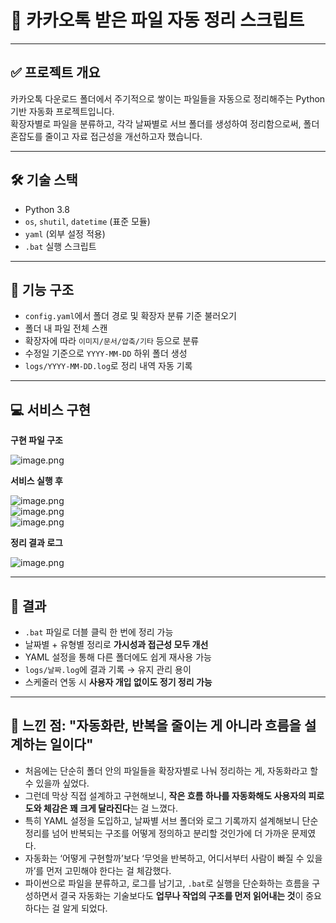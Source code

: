 # 📁 카카오톡 받은 파일 자동 정리 스크립트

---

## ✅ 프로젝트 개요

카카오톡 다운로드 폴더에서 주기적으로 쌓이는 파일들을 자동으로 정리해주는 Python 기반 자동화 프로젝트입니다.  
확장자별로 파일을 분류하고, 각각 날짜별로 서브 폴더를 생성하여 정리함으로써, 폴더 혼잡도를 줄이고 자료 접근성을 개선하고자 했습니다.

---

## 🛠 기술 스택

- Python 3.8  
- `os`, `shutil`, `datetime` (표준 모듈)  
- `yaml` (외부 설정 적용)  
- `.bat` 실행 스크립트

---

## 🧩 기능 구조

- `config.yaml`에서 폴더 경로 및 확장자 분류 기준 불러오기  
- 폴더 내 파일 전체 스캔  
- 확장자에 따라 `이미지/문서/압축/기타` 등으로 분류  
- 수정일 기준으로 `YYYY-MM-DD` 하위 폴더 생성  
- `logs/YYYY-MM-DD.log`로 정리 내역 자동 기록

---

## 💻 서비스 구현

**구현 파일 구조**

![image.png](attachment:3635560c-8444-43d2-ba07-e60c99f23111:image.png)

**서비스 실행 후**

![image.png](attachment:c574c8ac-526d-47ac-a23f-a81944b30244:image.png)  
![image.png](attachment:b91d570c-8b4f-4d31-b58c-1fe88ddabd42:image.png)  
![image.png](attachment:b6c0ce6f-905b-4d63-98de-e9844a45f295:image.png)

**정리 결과 로그**

![image.png](attachment:9ea4de44-bd6b-4c8b-b234-b310f2a9bb82:image.png)

---

## 🎯 결과

- `.bat` 파일로 더블 클릭 한 번에 정리 가능  
- 날짜별 + 유형별 정리로 **가시성과 접근성 모두 개선**  
- YAML 설정을 통해 다른 폴더에도 쉽게 재사용 가능  
- `logs/날짜.log`에 결과 기록 → 유지 관리 용이  
- 스케줄러 연동 시 **사용자 개입 없이도 정기 정리 가능**

---

## 🧠 느낀 점: "자동화란, 반복을 줄이는 게 아니라 흐름을 설계하는 일이다"

- 처음에는 단순히 폴더 안의 파일들을 확장자별로 나눠 정리하는 게, 자동화라고 할 수 있을까 싶었다.
- 그런데 막상 직접 설계하고 구현해보니, **작은 흐름 하나를 자동화해도 사용자의 피로도와 체감은 꽤 크게 달라진다**는 걸 느꼈다.
- 특히 YAML 설정을 도입하고, 날짜별 서브 폴더와 로그 기록까지 설계해보니 단순 정리를 넘어 반복되는 구조를 어떻게 정의하고 분리할 것인가에 더 가까운 문제였다.
- 자동화는 ‘어떻게 구현할까’보다 ‘무엇을 반복하고, 어디서부터 사람이 빠질 수 있을까’를 먼저 고민해야 한다는 걸 체감했다.
- 파이썬으로 파일을 분류하고, 로그를 남기고, `.bat`로 실행을 단순화하는 흐름을 구성하면서 결국 자동화는 기술보다도 **업무나 작업의 구조를 먼저 읽어내는 것**이 중요하다는 걸 알게 되었다.
